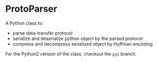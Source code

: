 # ProtoParser

A Python class to:

- parse data-transfer protocol
- serialize and deserialize python object by the parsed protocol
- compress and decompress serialized object by Huffman encoding

For the Python2 version of the class, checkout the `py2` branch.